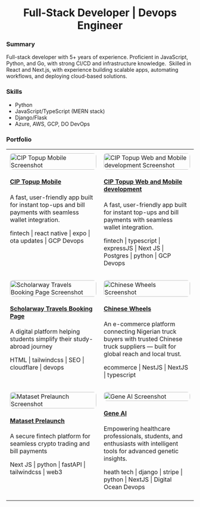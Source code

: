 <h1 align="center">Full-Stack Developer | Devops Engineer</h3>

### Summary
Full-stack developer with 5+ years of experience. Proficient in JavaScript, Python, and Go, with strong CI/CD and infrastructure knowledge. 
Skilled in React and Next.js, with experience building scalable apps, automating workflows, and deploying cloud-based solutions. 

### Skills 
- Python
- JavaScript/TypeScript (MERN stack)
- Django/Flask
- Azure, AWS, GCP, DO DevOps

### Portfolio

<table width="100%" style="border-collapse: collapse; border: none;">
<tr>
<td width="50%" valign="top" style="padding: 10px;">
<a href="https://play.google.com/store/apps/details?id=com.ciptopup" target="_blank">
<img src="https://storage.googleapis.com/darphiz-folio/cip-mobile.png" alt="CIP Topup Mobile Screenshot" width="100%" style="border-radius: 8px;">
</a>
<h4 align="left">
<a href="https://play.google.com/store/apps/details?id=com.ciptopup" target="_blank">CIP Topup Mobile</a>
</h4>
<p>A fast, user-friendly app built for instant top-ups and bill payments with seamless wallet integration.</p>

<p>fintech | react native | expo | ota updates | GCP Devops</p>

</td>
<td width="50%" valign="top" style="padding: 10px;">
<a href="https://ciptopup.ng" target="_blank">
<img src="https://storage.googleapis.com/darphiz-folio/cip-web.png" alt="CIP Topup Web and Mobile development Screenshot" width="100%" style="border-radius: 8px;">
</a>
<h4 align="left">
<a href="https://ciptopup.ng" target="_blank">CIP Topup Web and Mobile development</a>
</h4>
<p>A fast, user-friendly app built for instant top-ups and bill payments with seamless wallet integration.</p>

<p>fintech | typescript | expressJS | Next JS | Postgres | python | GCP Devops</p>

</td>

</tr>
<tr>
<td width="50%" valign="top" style="padding: 10px;">
<a href="https://www.scholarwaytravels.com" target="_blank">
<img src="https://storage.googleapis.com/darphiz-folio/scholarway.png" alt="Scholarway Travels Booking Page Screenshot" width="100%" style="border-radius: 8px;">
</a>
<h4 align="left">
<a href="https://www.scholarwaytravels.com" target="_blank">Scholarway Travels Booking Page</a>
</h4>
<p>A digital platform helping students simplify their study-abroad journey</p>

<p>HTML | tailwindcss | SEO | cloudflare | devops</p>

</td>
<td width="50%" valign="top" style="padding: 10px;">
<a href="https://chineswheels.com" target="_blank">
<img src="https://storage.googleapis.com/darphiz-folio/chinesewheels.png" alt="Chinese Wheels Screenshot" width="100%" style="border-radius: 8px;">
</a>
<h4 align="left">
<a href="https://chineswheels.com" target="_blank">Chinese Wheels</a>
</h4>
<p>An e-commerce platform connecting Nigerian truck buyers with trusted Chinese truck suppliers — built for global reach and local trust.</p>

<p>ecommerce | NestJS | NextJS | typescript </p>

</td>

</tr>
<tr>
<td width="50%" valign="top" style="padding: 10px;">
<a href="https://mataset.demo.darphiz.com" target="_blank">
<img src="https://storage.googleapis.com/darphiz-folio/mataset-prelaunch.png" alt="Mataset Prelaunch Screenshot" width="100%" style="border-radius: 8px;">
</a>
<h4 align="left">
<a href="https://mataset.demo.darphiz.com" target="_blank">Mataset Prelaunch</a>
</h4>
<p>A secure fintech platform for seamless crypto trading and bill payments</p>

<p>Next JS | python | fastAPI | tailwindcss | web3</p>

</td>
<td width="50%" valign="top" style="padding: 10px;">
<a href="https://geneai.demo.darphiz.com" target="_blank">
<img src="https://storage.googleapis.com/darphiz-folio/geneai.png" alt="Gene AI Screenshot" width="100%" style="border-radius: 8px;">
</a>
<h4 align="left">
<a href="https://geneai.demo.darphiz.com" target="_blank">Gene AI</a>
</h4>
<p>Empowering healthcare professionals, students, and enthusiasts with intelligent tools for advanced genetic insights.</p>

<p>heath tech | django | stripe | python | NextJS | Digital Ocean Devops </p>

</td>

</tr>
</table>

